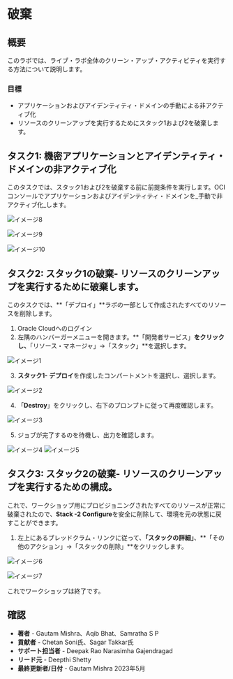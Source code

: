 # 破棄

## 概要

このラボでは、ライブ・ラボ全体のクリーン・アップ・アクティビティを実行する方法について説明します。

### 目標

*   アプリケーションおよびアイデンティティ・ドメインの手動による非アクティブ化
*   リソースのクリーンアップを実行するためにスタック1および2を破棄します。

## タスク1: 機密アプリケーションとアイデンティティ・ドメインの非アクティブ化

このタスクでは、スタック1および2を破棄する前に前提条件を実行します。OCIコンソールでアプリケーションおよびアイデンティティ・ドメインを_手動で非アクティブ化_します。

![イメージ8](./images/image8.png "イメージ8")

![イメージ9](./images/image9.png "イメージ9")

![イメージ10](./images/image10.png "image10")

## タスク2: スタック1の破棄- リソースのクリーンアップを実行するために破棄します。

このタスクでは、**「デプロイ」**ラボの一部として作成されたすべてのリソースを削除します。

1.  Oracle Cloudへのログイン
2.  左隅のハンバーガーメニューを開きます。**「開発者サービス」**をクリックし、**「リソース・マネージャ」→「スタック」**を選択します。

![イメージ1](./images/image1.png "イメージ1")

3.  **スタック1- デプロイ**を作成したコンパートメントを選択し、選択します。

![イメージ2](./images/image2.png "イメージ2")

4.  「**Destroy**」をクリックし、右下のプロンプトに従って再度確認します。

![イメージ3](./images/image3.png "イメージ3")

5.  ジョブが完了するのを待機し、出力を確認します。

![イメージ4](./images/image4.png "イメージ4") ![イメージ5](./images/image5.png "イメージ5")

## タスク3: スタック2の破棄- リソースのクリーンアップを実行するための構成。

これで、ワークショップ用にプロビジョニングされたすべてのリソースが正常に破棄されたので、**Stack -2 Configure**を安全に削除して、環境を元の状態に戻すことができます。

1.  左上にあるブレッドクラム・リンクに従って、**「スタックの詳細」**、**「その他のアクション」→「スタックの削除」**をクリックします。

![イメージ6](./images/image6.png "イメージ6")

![イメージ7](./images/image7.png "イメージ7")

これでワークショップは終了です。

## 確認

*   **著者** - Gautam Mishra、Aqib Bhat、Samratha S P
*   **貢献者** - Chetan Soni氏、Sagar Takkar氏
*   **サポート担当者** - Deepak Rao Narasimha Gajendragad
*   **リード元** - Deepthi Shetty
*   **最終更新者/日付** - Gautam Mishra 2023年5月